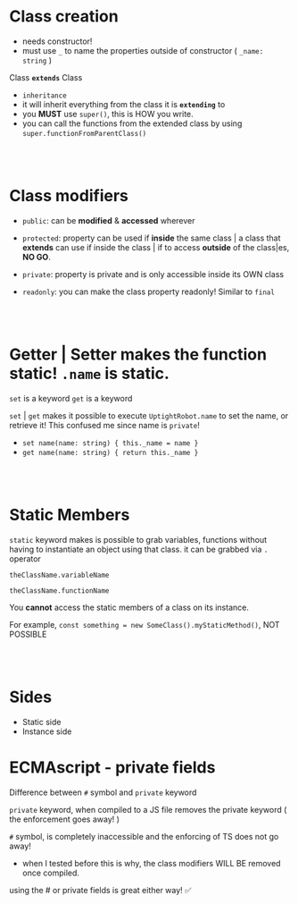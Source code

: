 # Class creation

-   needs constructor!
-   must use `_` to name the properties outside of constructor ( `_name: string` )

Class **`extends`** Class

-   `inheritance`
-   it will inherit everything from the class it is **`extending`** to
-   you **MUST** use `super()`, this is HOW you write.
-   you can call the functions from the extended class by using `super.functionFromParentClass()`

<br>
<br>

# Class modifiers

-   `public`: can be **modified** & **accessed** wherever
-   `protected`: property can be used if **inside** the same class | a class that **extends** can use if inside the class | if to access **outside** of the class|es, **NO GO**.
-   `private`: property is private and is only accessible inside its OWN class

-   `readonly`: you can make the class property readonly! Similar to `final`

<br>
<br>

# Getter | Setter makes the function static! `.name` is static.

`set` is a keyword
`get` is a keyword

`set` | `get` makes it possible to execute `UptightRobot.name` to set the name, or retrieve it!
This confused me since name is `private`!

-   `set name(name: string) { this._name = name }`
-   `get name(name: string) { return this._name }`

<br>
<br>

# Static Members

`static` keyword makes is possible to grab variables, functions without having to instantiate an object using that class.
it can be grabbed via `.` operator

```
theClassName.variableName

theClassName.functionName
```

You **cannot** access the static members of a class on its instance.

For example, `const something = new SomeClass().myStaticMethod()`, NOT POSSIBLE

<br>
<br>

# Sides

-   Static side
-   Instance side

# ECMAscript - private fields

Difference between `#` symbol and `private` keyword

`private` keyword, when compiled to a JS file removes the private keyword ( the enforcement goes away! )

`#` symbol, is completely inaccessible and the enforcing of TS does not go away!

-   when I tested before this is why, the class modifiers WILL BE removed once compiled.

using the # or private fields is great either way! ✅
